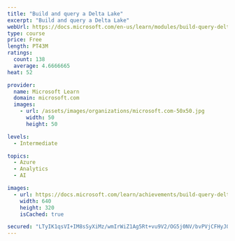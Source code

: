 ```yaml
---
title: "Build and query a Delta Lake"
excerpt: "Build and query a Delta Lake"
webUrl: https://docs.microsoft.com/en-us/learn/modules/build-query-delta-lake/
type: course
price: Free
length: PT43M
ratings:
  count: 138
  average: 4.6666665
heat: 52

provider:
  name: Microsoft Learn
  domain: microsoft.com
  images:
    - url: /assets/images/organizations/microsoft.com-50x50.jpg
      width: 50
      height: 50

levels:
  - Intermediate

topics:
  - Azure
  - Analytics
  - AI

images:
  - url: https://docs.microsoft.com/learn/achievements/build-query-delta-lake-social.png
    width: 640
    height: 320
    isCached: true

secured: "LTyIK1qsVI+IM8sSyXiMz/wmIrWiZ1Ag5Rt+vu9V2/OG5j0NV/bvPVjCFHyJOEIfPglbxWj+uFKR4IeXt3FK2Jfb/a0ewtgCxxZADfC2wlnu3CF4OLh/p/B+5Lbqz1ql4vgpXQ3NPGh3e5E70HJtA/P8cvnzFCf3XniMrfmAae9ytt1kJDFkMw2rI06KErJZaroP2kwbLC8B8O9P2nGGmoZcDaxfPq0ZzZcioT2Piv8VfDEQHsDY86M4IU1p2+j7tu2xfO/SEC+oazaRQM5FiR0k/Cq8IjOd8uMlZ/I+W/nI9F9O9ketCKFbUW5Xow/plcRmIkP7hd5GMiBl88DHRykQChS8rd4ddL4ra0XGzuTd8VQ1punI2KfvjRNIjKHItJOQ1ZZlLBS08mc6hlt/jM6TMuI6eaaSErmcq9M+hOc=;TGyIyqtDxoHw2uGbuZjw9g=="
---
```


